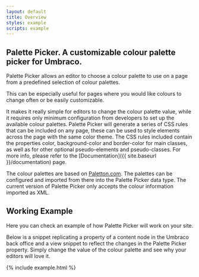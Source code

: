 ```yaml
---
layout: default
title: Overview
styles: example
scripts: example
---
```


## Palette Picker. A customizable colour palette picker for Umbraco.

Palette Picker allows an editor to choose a colour palette to use on a page from a predefined selection of colour palettes.

This can be especially useful for pages where you would like colours to change often or be easily customizable.

It makes it really simple for editors to change the colour palette value, while it requires only minimum configuration from developers to set up the available colour palettes. Palette Picker will generate a series of CSS rules that can be included on any page, these can be used to style elements across the page with the same color theme. The CSS rules included contain the properties color, background-color and border-color for main classes, as well as for other optional pseudo-elements and pseudo-classes. For more info, please refer to the [Documentation]({{ site.baseurl }}/documentation) page.

The colour palettes are based on [Paletton.com](https://paletton.com/). The palettes can be configured and imported from there into the Palette Picker data type. The current version of Palette Picker only accepts the colour information imported as XML.

## Working Example

Here you can check an example of how Palette Picker will work on your site.

Below is a snippet replicating a property of a content node in the Umbraco back office and a view snippet to reflect the changes in the Palette Picker property. Simply change the value of the colour palette and see why your editors will love it.

{% include example.html %}
